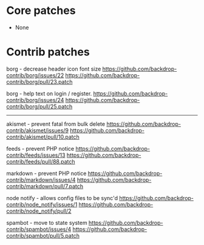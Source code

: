Core patches
============

* None


Contrib patches
===============

borg - decrease header icon font size
  https://github.com/backdrop-contrib/borg/issues/22
  https://github.com/backdrop-contrib/borg/pull/23.patch

borg - help text on login / register.
  https://github.com/backdrop-contrib/borg/issues/24
  https://github.com/backdrop-contrib/borg/pull/25.patch

---

akismet - prevent fatal from bulk delete
  https://github.com/backdrop-contrib/akismet/issues/9
  https://github.com/backdrop-contrib/akismet/pull/10.patch

feeds - prevent PHP notice
  https://github.com/backdrop-contrib/feeds/issues/13
  https://github.com/backdrop-contrib/feeds/pull/88.patch

markdown - prevent PHP notice
  https://github.com/backdrop-contrib/markdown/issues/4
  https://github.com/backdrop-contrib/markdown/pull/7.patch

node notify - allows config files to be sync'd
  https://github.com/backdrop-contrib/node_notify/issues/1
  https://github.com/backdrop-contrib/node_notify/pull/2

spambot - move to state system
  https://github.com/backdrop-contrib/spambot/issues/4
  https://github.com/backdrop-contrib/spambot/pull/5.patch

